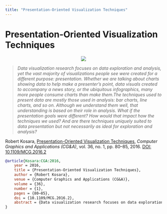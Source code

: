 ```yaml
---
title: "Presentation-Oriented Visualization Techniques"
---
```


# Presentation-Oriented Visualization Techniques

<p align="center"><img src="https://media.eagereyes.org/wp-content/uploads/2016/01/pres-oriented-teaser.jpg" /></p>

> _Data visualization research focuses on data exploration and analysis, yet the vast majority of visualizations people see were created for a different purpose: presentation. Whether we are talking about charts showing data to help make a presenter’s point, data visuals created to accompany a news story, or the ubiquitous infographics, many more people consume charts than make them.The techniques used to present data are mostly those used in analysis: bar charts, line charts, and so on. Although we understand them well, that understanding is based on their role in analysis. What if the presentation goals were different? How would that impact how the techniques we used? And are there techniques uniquely suited to data presentation but not necessarily as ideal for exploration and analysis?_

Robert Kosara, <a href="https://media.eagereyes.org/papers/2016/Kosara-CGA-2016.pdf" target="_blank">Presentation-Oriented Visualization Techniques</a>, _Computer Graphics and Applications (CG&A)_, vol. 36, no. 1, pp. 80–85, 2016. <a href="https://dx.doi.org/10.1109/MCG.2016.2" target="_new">DOI: 10.1109/MCG.2016.2</a>


```bibtex
@article{Kosara:CGA:2016,
	year = 2016,
	title = {Presentation-Oriented Visualization Techniques},
	author = {Robert Kosara},
	venue = {Computer Graphics and Applications (CG&A)},
	volume = {36},
	number = {1},
	pages = {80–85},
	doi = {10.1109/MCG.2016.2},
	abstract = {Data visualization research focuses on data exploration and analysis, yet the vast majority of visualizations people see were created for a different purpose: presentation. Whether we are talking about charts showing data to help make a presenter’s point, data visuals created to accompany a news story, or the ubiquitous infographics, many more people consume charts than make them.The techniques used to present data are mostly those used in analysis: bar charts, line charts, and so on. Although we understand them well, that understanding is based on their role in analysis. What if the presentation goals were different? How would that impact how the techniques we used? And are there techniques uniquely suited to data presentation but not necessarily as ideal for exploration and analysis?},
}
```

